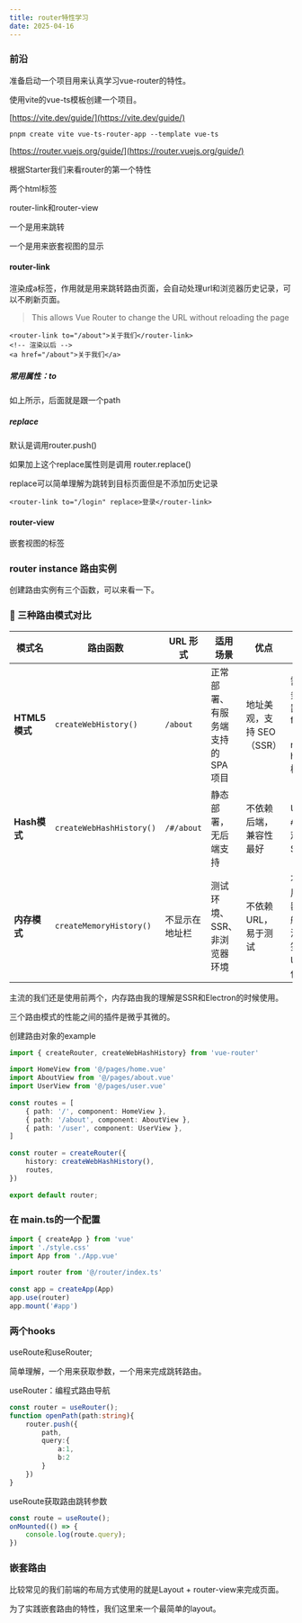 ```yaml
---
title: router特性学习
date: 2025-04-16
---
```



### 前沿

准备启动一个项目用来认真学习vue-router的特性。

使用vite的vue-ts模板创建一个项目。

[https://vite.dev/guide/](https://vite.dev/guide/)

```shell
pnpm create vite vue-ts-router-app --template vue-ts
```

[https://router.vuejs.org/guide/](https://router.vuejs.org/guide/)

根据Starter我们来看router的第一个特性

两个html标签

router-link和router-view

一个是用来跳转

一个是用来嵌套视图的显示

 
#### router-link

渲染成a标签，作用就是用来跳转路由页面，会自动处理url和浏览器历史记录，可以不刷新页面。

>This allows Vue Router to change the URL without reloading the page




```vue
<router-link to="/about">关于我们</router-link>
<!-- 渲染以后 -->
<a href="/about">关于我们</a>
```

##### 常用属性：to

如上所示，后面就是跟一个path

##### replace

默认是调用router.push()

如果加上这个replace属性则是调用 router.replace()

replace可以简单理解为跳转到目标页面但是不添加历史记录

```vue
<router-link to="/login" replace>登录</router-link>
```

#### router-view

嵌套视图的标签

### router instance 路由实例

创建路由实例有三个函数，可以来看一下。

###  🔧 三种路由模式对比

| 模式名         | 路由函数                     | URL 形式     | 适用场景                | 优点               | 缺点                                     |
| ----------- | ------------------------ | ---------- | ------------------- | ---------------- | -------------------------------------- |
| **HTML5模式** | `createWebHistory()`     | `/about`   | 正常部署、有服务端支持的 SPA 项目 | 地址美观，支持 SEO（SSR） | 需要服务端配置支持 fallback（如 nginx history 模式） |
| **Hash模式**  | `createWebHashHistory()` | `/#/about` | 静态部署，无后端支持          | 不依赖后端，兼容性最好      | URL 有 `#`，不美观，SEO 差                    |
| **内存模式**    | `createMemoryHistory()`  | 不显示在地址栏    | 测试环境、SSR、非浏览器环境     | 不依赖 URL，易于测试     | 不能使用浏览器导航，无法被书签或 URL 定位                |
主流的我们还是使用前两个，内存路由我的理解是SSR和Electron的时候使用。

三个路由模式的性能之间的插件是微乎其微的。

创建路由对象的example

```ts
import { createRouter, createWebHashHistory} from 'vue-router'  
  
import HomeView from '@/pages/home.vue'  
import AboutView from '@/pages/about.vue'  
import UserView from '@/pages/user.vue'  
  
const routes = [  
    { path: '/', component: HomeView },  
    { path: '/about', component: AboutView },  
    { path: '/user', component: UserView },  
]  
  
const router = createRouter({  
    history: createWebHashHistory(),  
    routes,  
})  
  
export default router;
```

### 在 main.ts的一个配置

```ts
import { createApp } from 'vue'  
import './style.css'  
import App from './App.vue'  
  
import router from '@/router/index.ts'  
  
const app = createApp(App)  
app.use(router)  
app.mount('#app')
```

### 两个hooks

useRoute和useRouter;

简单理解，一个用来获取参数，一个用来完成跳转路由。

useRouter：编程式路由导航


```ts
const router = useRouter();  
function openPath(path:string){  
    router.push({  
        path,  
        query:{  
            a:1,  
            b:2  
        }  
    })  
}
```

useRoute获取路由跳转参数

```ts
const route = useRoute();  
onMounted(() => {  
    console.log(route.query);  
})
```

### 嵌套路由

比较常见的我们前端的布局方式使用的就是Layout + router-view来完成页面。

为了实践嵌套路由的特性，我们这里来一个最简单的layout。


